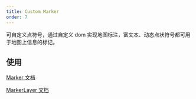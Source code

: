```yaml
---
title: Custom Marker
order: 7
---
```


可自定义点符号，通过自定义 dom 实现地图标注，富文本、动态点状符号都可用于地图上信息的标记。

## 使用

[Marker 文档](../../component)

[MarkerLayer 文档](../../component/markerLayer)
